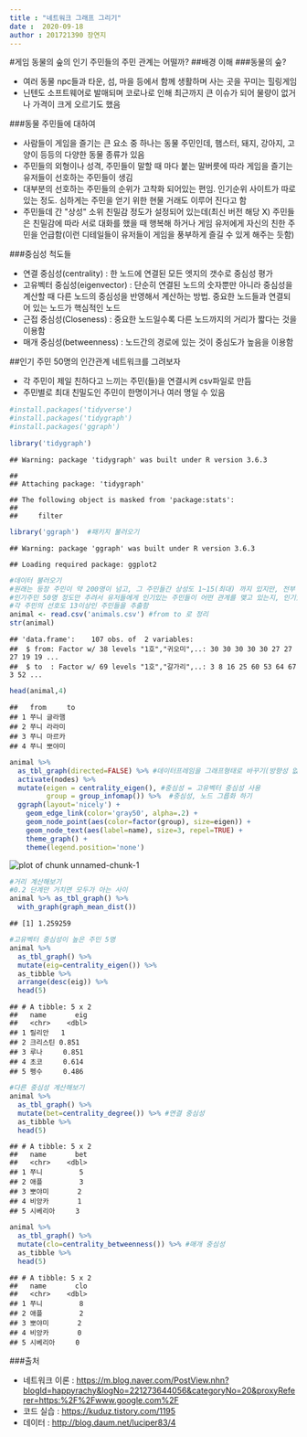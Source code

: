 ```yaml
---
title : "네트워크 그래프 그리기"
date :  2020-09-18
author : 201721390 장연지
---
```


#게임 동물의 숲의 인기 주민들의 주민 관계는 어떨까?
##배경 이해
###동물의 숲?
  - 여러 동물 npc들과 타운, 섬, 마을 등에서 함께 생활하며 사는 곳을 꾸미는 힐링게임
  - 닌텐도 소프트웨어로 발매되며 코로나로 인해 최근까지 큰 이슈가 되어 물량이 없거나 가격이 크게 오르기도 했음

###동물 주민들에 대하여
  - 사람들이 게임을 즐기는 큰 요소 중 하나는 동물 주민인데, 햄스터, 돼지, 강아지, 고양이 등등의 다양한 동물 종류가 있음
  - 주민들의 외형이나 성격, 주민들이 말할 때 마다 붙는 말버릇에 따라 게임을 즐기는 유저들이 선호하는 주민들이 생김
  - 대부분의 선호하는 주민들의 순위가 고착화 되어있는 편임. 인기순위 사이트가 따로 있는 정도. 심하게는 주민을 얻기 위한 현물 거래도 이루어 진다고 함
  - 주민들데 간 "상성" 소위 친밀감 정도가 설정되어 있는데(최신 버전 해당 X) 주민들은 친밀감에 따라 서로 대화를 했을 때 행복해 하거나 게임 유저에게 자신의 친한 주민을 언급함(이런 디테일들이 유저들이 게임을 풍부하게 즐길 수 있게 해주는 듯함)


  
###중심성 척도들
  - 연결 중심성(centrality) : 한 노드에 연결된 모든 엣지의 갯수로 중심성 평가
  - 고유벡터 중심성(eigenvector) : 단순히 연결된 노드의 숫자뿐만 아니라 중심성을 계산할 때 다른 노드의 중심성을 반영해서 계산하는 방법. 중요한 노드들과 연결되어 있는 노드가 핵심적인 노드
  - 근접 중심성(Closeness) : 중요한 노드일수록 다른 노드까지의 거리가 짧다는 것을 이용함
  - 매개 중심성(betweenness) : 노드간의 경로에 있는 것이 중심도가 높음을 이용함
  
##인기 주민 50명의 인간관계 네트워크를 그려보자
  - 각 주민이 제일 친하다고 느끼는 주민(들)을 연결시켜 csv파일로 만듬
  - 주민별로 최대 친밀도인 주민이 한명이거나 여러 명일 수 있음

```r
#install.packages('tidyverse')
#install.packages('tidygraph')
#install.packages('ggraph')

library('tidygraph')
```

```
## Warning: package 'tidygraph' was built under R version 3.6.3
```

```
## 
## Attaching package: 'tidygraph'
```

```
## The following object is masked from 'package:stats':
## 
##     filter
```

```r
library('ggraph')  #패키지 불러오기
```

```
## Warning: package 'ggraph' was built under R version 3.6.3
```

```
## Loading required package: ggplot2
```

```r
#데이터 불러오기
#원래는 등장 주민이 약 200명이 넘고, 그 주민들간 상성도 1~15(최대) 까지 있지만, 전부 불러들이기엔 지도가 복잡해 질 것 같아
#인기주민 50명 정도만 추려서 유저들에게 인기있는 주민들이 어떤 관계를 맺고 있는지, 인기있는애들 끼리 친한지 지도를 그려보기로 함
#각 주민의 선호도 13이상인 주민들을 추출함
animal <- read.csv('animals.csv') #from to 로 정리
str(animal)
```

```
## 'data.frame':	107 obs. of  2 variables:
##  $ from: Factor w/ 38 levels "1호","귀오미",..: 30 30 30 30 30 27 27 27 19 19 ...
##  $ to  : Factor w/ 69 levels "1호","갈가리",..: 3 8 16 25 60 53 64 67 3 52 ...
```

```r
head(animal,4)
```

```
##   from     to
## 1 쭈니 글라햄
## 2 쭈니 라라미
## 3 쭈니 마르카
## 4 쭈니 뽀야미
```

```r
animal %>%
  as_tbl_graph(directed=FALSE) %>% #데이터프레임을 그래프형태로 바꾸기(방향성 없음)
  activate(nodes) %>% 
  mutate(eigen = centrality_eigen(), #중심성 = 고유벡터 중심성 사용
         group = group_infomap()) %>%  #중심성, 노드 그릅화 하기
  ggraph(layout='nicely') +
    geom_edge_link(color='gray50', alpha=.2) +
    geom_node_point(aes(color=factor(group), size=eigen)) +
    geom_node_text(aes(label=name), size=3, repel=TRUE) +
    theme_graph() +
    theme(legend.position='none')
```

![plot of chunk unnamed-chunk-1](figure/unnamed-chunk-1-1.png)

```r
#거리 계산해보기
#0.2 단계만 거치면 모두가 아는 사이
animal %>% as_tbl_graph() %>%
  with_graph(graph_mean_dist())
```

```
## [1] 1.259259
```

```r
#고유벡터 중심성이 높은 주민 5명
animal %>%
  as_tbl_graph() %>% 
  mutate(eig=centrality_eigen()) %>%
  as_tibble %>%
  arrange(desc(eig)) %>%
  head(5)
```

```
## # A tibble: 5 x 2
##   name       eig
##   <chr>    <dbl>
## 1 릴리안   1    
## 2 크리스틴 0.851
## 3 루나     0.851
## 4 초코     0.614
## 5 펭수     0.486
```

```r
#다른 중심성 계산해보기
animal %>% 
  as_tbl_graph() %>% 
  mutate(bet=centrality_degree()) %>% #연결 중심성
  as_tibble %>%
  head(5)
```

```
## # A tibble: 5 x 2
##   name       bet
##   <chr>    <dbl>
## 1 쭈니         5
## 2 애플         3
## 3 뽀야미       2
## 4 비앙카       1
## 5 시베리아     3
```

```r
animal %>% 
  as_tbl_graph() %>% 
  mutate(clo=centrality_betweenness()) %>% #매개 중심성
  as_tibble %>%
  head(5)
```

```
## # A tibble: 5 x 2
##   name       clo
##   <chr>    <dbl>
## 1 쭈니         8
## 2 애플         2
## 3 뽀야미       2
## 4 비앙카       0
## 5 시베리아     0
```

###출처
  - 네트워크 이론 : https://m.blog.naver.com/PostView.nhn?blogId=happyrachy&logNo=221273644056&categoryNo=20&proxyReferer=https:%2F%2Fwww.google.com%2F
  - 코드 실습 : https://kuduz.tistory.com/1195
  - 데이터 : http://blog.daum.net/luciper83/4 

